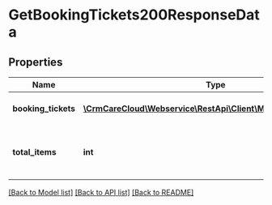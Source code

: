 # GetBookingTickets200ResponseData

## Properties
Name | Type | Description | Notes
------------ | ------------- | ------------- | -------------
**booking_tickets** | [**\CrmCareCloud\Webservice\RestApi\Client\Model\BookingTicket[]**](BookingTicket.md) | Collection of booking tickets. | [optional] 
**total_items** | **int** | The number of all found booking tickets. | [optional] 

[[Back to Model list]](../../README.md#documentation-for-models) [[Back to API list]](../../README.md#documentation-for-api-endpoints) [[Back to README]](../../README.md)

